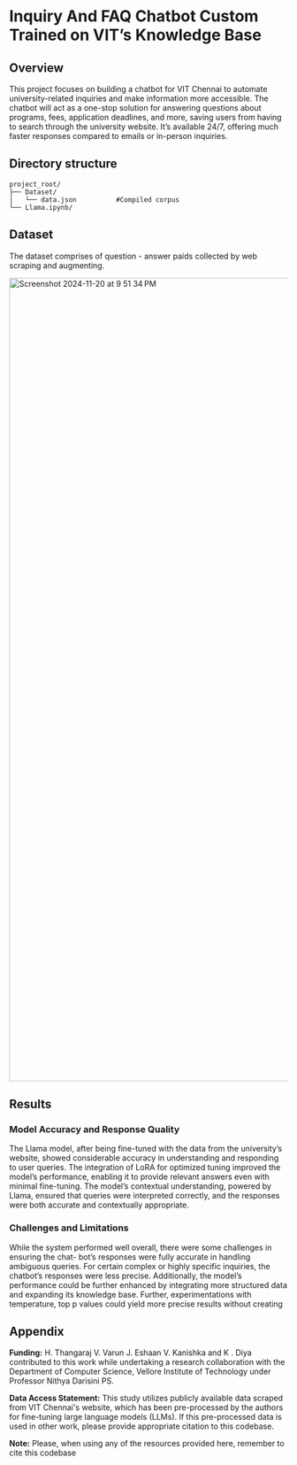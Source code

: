 
# Inquiry And FAQ Chatbot Custom Trained on VIT’s Knowledge Base

## Overview
This project focuses on building a chatbot for VIT Chennai to automate university-related inquiries and make information more accessible. The chatbot will act as a one-stop solution for answering questions about programs, fees, application deadlines, and more, saving users from having to search through the university website. It’s available 24/7, offering much faster responses compared to emails or in-person inquiries.


## Directory structure

```
project_root/
├── Dataset/
│   └── data.json          #Compiled corpus
└── Llama.ipynb/
```


## Dataset

The dataset comprises of question - answer paids collected by web scraping and augmenting.

  <img width="1452" alt="Screenshot 2024-11-20 at 9 51 34 PM" src="https://github.com/user-attachments/assets/abb34bea-2de0-4869-bfae-83cb6762038b">

## Results

### Model Accuracy and Response Quality
The Llama model, after being fine-tuned with the data from the university’s website, showed
considerable accuracy in understanding and responding to user queries. The integration of
LoRA for optimized tuning improved the model’s performance, enabling it to provide relevant
answers even with minimal fine-tuning. The model’s contextual understanding, powered by
Llama, ensured that queries were interpreted correctly, and the responses were both accurate
and contextually appropriate.

### Challenges and Limitations
While the system performed well overall, there were some challenges in ensuring the chat-
bot’s responses were fully accurate in handling ambiguous queries. For certain complex or
highly specific inquiries, the chatbot’s responses were less precise. Additionally, the model’s
performance could be further enhanced by integrating more structured data and expanding its
knowledge base. Further, experimentations with temperature, top p values could yield more
precise results without creating


## Appendix

**Funding:** H. Thangaraj V. Varun J. Eshaan V. Kanishka and K . Diya
contributed to this work while undertaking a research collaboration with the Department of Computer Science, Vellore Institute of Technology under Professor Nithya Darisini PS.

**Data Access Statement:** This study utilizes publicly available data scraped from VIT Chennai's website, which has been pre-processed by the authors for fine-tuning large language models (LLMs). If this pre-processed data is used in other work, please provide appropriate citation to this codebase.

**Note:** Please, when using any of the resources provided here, remember to cite this codebase

